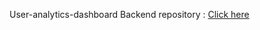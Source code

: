 User-analytics-dashboard Backend repository : [Click here](https://github.com/arp99/user-analytics-dashboard-backend)